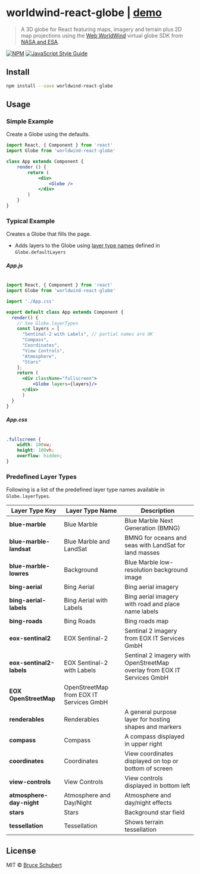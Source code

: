 # worldwind-react-globe | [demo](https://emxsys.github.io/worldwind-react-globe/)

> A 3D globe for React featuring maps, imagery and terrain plus 2D map projections using the [Web WorldWind](https://github.com/NASAWorldWind/WebWorldWind) virtual globe SDK from [NASA and ESA](https://worldwind.arc.nasa.gov/web/).

[![NPM](https://img.shields.io/npm/v/worldwind-react-globe.svg)](https://www.npmjs.com/package/worldwind-react-globe) [![JavaScript Style Guide](https://img.shields.io/badge/code_style-standard-brightgreen.svg)](https://standardjs.com)

## Install

```bash
npm install --save worldwind-react-globe
```

## Usage

### Simple Example

Create a Globe using the defaults.

```jsx
import React, { Component } from 'react'
import Globe from 'worldwind-react-globe'

class App extends Component {
    render () {
        return (
            <div>
                <Globe />
            </div>
        )
    }
}
```

### Typical Example

Creates a Globe that fills the page.

- Adds layers to the Globe using [layer type names](#default-layer-types) defined in `Globe.defaultLayers`

##### App.js

```jsx

import React, { Component } from 'react'
import Globe from 'worldwind-react-globe'

import './App.css'

export default class App extends Component {
  render() {
    // See Globe.layerTypes 
    const layers = [
      "Sentinal-2 with Labels", // partial names are OK
      "Compass",
      "Coordinates",
      "View Controls",
      "Atmosphere",
      "Stars"
    ];
    return (
      <div className="fullscreen">
          <Globe layers={layers}/>
      </div>
      )
  }
}
```

##### App.css

```css

.fullscreen {
    width: 100vw;
    height: 100vh;
    overflow: hidden;
}
```

### Predefined Layer Types

Following is a list of the predefined layer type names available in `Globe.layerTypes`.

Layer Type Key | Layer Type Name | Description
-------------- | --------------- | --------------
__blue-marble__ | Blue Marble | Blue Marble Next Generation (BMNG)
__blue-marble-landsat__ | Blue Marble and LandSat | BMNG for oceans and seas with LandSat for land masses
__blue-marble-lowres__ | Background | Blue Marble low-resolution background image
__bing-aerial__ | Bing Aerial | Bing aerial imagery
__bing-aerial-labels__ | Bing Aerial with Labels | Bing aerial imagery with road and place name labels
__bing-roads__ | Bing Roads | Bing roads map
__eox-sentinal2__ | EOX Sentinal-2 | Sentinal 2 imagery from EOX IT Services GmbH
__eox-sentinal2-labels__ | EOX Sentinal-2 with Labels | Sentinal 2 imagery with OpenStreetMap overlay from EOX IT Services GmbH
__EOX OpenStreetMap__ | OpenStreetMap from EOX IT Services GmbH
__renderables__ | Renderables | A general purpose layer for hosting shapes and markers
__compass__ | Compass | A compass displayed in upper right
__coordinates__ | Coordinates | View coordinates displayed on top or bottom of screen
__view-controls__ | View Controls | View controls displayed in bottom left
__atmosphere-day-night__ | Atmosphere and Day/Night | Atmosphere and day/night effects
__stars__ | Stars | Background star field
__tessellation__ |Tessellation | Shows terrain tessellation

## License

MIT © [Bruce Schubert](https://github.com/emxsys)
